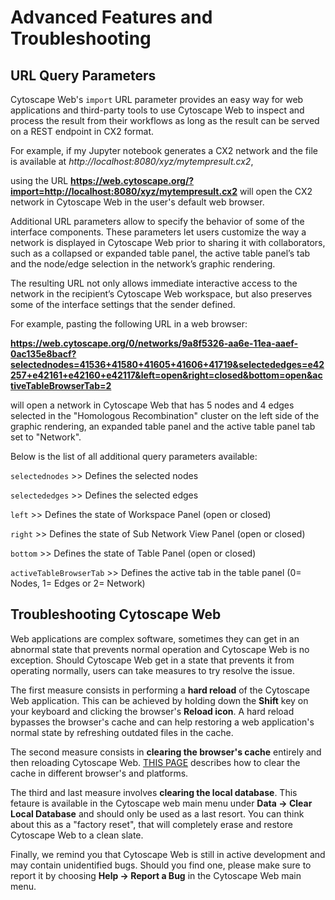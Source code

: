 Advanced Features and Troubleshooting
=========================
<a id="advanced_features"> </a>

## URL Query Parameters
<a id="url_parameters"></a>

Cytoscape Web's ```import``` URL parameter provides an easy way for web applications and third-party tools to use Cytoscape Web to inspect and process the result from their workflows as long as the result can be served on a REST endpoint in CX2 format. 

For example, if my Jupyter notebook generates a CX2 network and the file is available at *http://localhost:8080/xyz/mytempresult.cx2*,

using the URL **https://web.cytoscape.org/?import=http://localhost:8080/xyz/mytempresult.cx2** will open the CX2 network in Cytoscape Web in the user's default web browser.

Additional URL parameters allow to specify the behavior of some of the interface components. These parameters let users customize the way a network is displayed in Cytoscape Web prior to sharing it with collaborators, such as a collapsed or expanded table panel, the active table panel’s tab and the node/edge selection in the network’s graphic rendering.

The resulting URL not only allows immediate interactive access to the network in the recipient’s Cytoscape Web workspace, but also preserves some of the interface settings that the sender defined. 

For example, pasting the following URL in a web browser:

**https://web.cytoscape.org/0/networks/9a8f5326-aa6e-11ea-aaef-0ac135e8bacf?selectednodes=41536+41580+41605+41606+41719&selectededges=e42257+e42161+e42160+e42117&left=open&right=closed&bottom=open&activeTableBrowserTab=2**

will open a network in Cytoscape Web that has 5 nodes and 4 edges selected in the "Homologous Recombination" cluster on the left side of the graphic rendering, an expanded table panel and the active table panel tab set to "Network". 

Below is the list of all additional query parameters available:

```selectednodes``` >> Defines the selected nodes

```selectededges``` >> Defines the selected edges

```left``` >> Defines the state of Workspace Panel (open or closed)

```right``` >> Defines the state of Sub Network View Panel (open or closed)

```bottom``` >> Defines the state of Table Panel (open or closed)

```activeTableBrowserTab``` >> Defines the active tab in the table panel (0= Nodes, 1= Edges or 2= Network)


## Troubleshooting Cytoscape Web
<a id="troubleshooting"></a>

Web applications are complex software, sometimes they can get in an abnormal state that prevents normal operation and Cytoscape Web is no exception. Should Cytoscape Web get in a state that prevents it from operating normally, users can take measures to try resolve the issue.

The first measure consists in performing a **hard reload** of the Cytoscape Web application. This can be achieved by holding down  the **Shift** key on your keyboard and clicking the browser's **Reload icon**. A hard reload bypasses the browser's cache and can help restoring a web application's normal state by refreshing outdated files in the cache.

The second measure consists in **clearing the browser's cache** entirely and then reloading Cytoscape Web. [THIS PAGE](https://www.wikihow.com/Clear-Your-Browser%27s-Cache) describes how to clear the cache in different browser's and platforms.

The third and last measure involves **clearing the local database**. This fetaure is available in the Cytoscape web main menu under **Data → Clear Local Database** and should only be used as a last resort. You can think about this as a "factory reset", that will completely erase and restore Cytoscape Web to a clean slate.

Finally, we remind you that Cytoscape Web is still in active development and may contain unidentified bugs. Should you find one, please make sure to report it by choosing **Help → Report a Bug** in the Cytoscape Web main menu.



